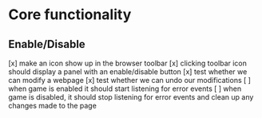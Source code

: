 # Core functionality
## Enable/Disable
[x] make an icon show up in the browser toolbar
[x] clicking toolbar icon should display a panel with an enable/disable button
[x] test whether we can modify a webpage
[x] test whether we can undo our modifications
[ ] when game is enabled it should start listening for error events
[ ] when game is disabled, it should stop listening for error events
    and clean up any changes made to the page




